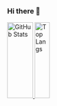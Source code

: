 ### Hi there 👋

<!--
**jaeyumn/jaeyumn** is a ✨ _special_ ✨ repository because its `README.md` (this file) appears on your GitHub profile.

Here are some ideas to get you started:

- 🔭 I’m currently working on ...
- 🌱 I’m currently learning ...
- 👯 I’m looking to collaborate on ...
- 🤔 I’m looking for help with ...
- 💬 Ask me about ...
- 📫 How to reach me: ...
- 😄 Pronouns: ...
- ⚡ Fun fact: ...
-->

 <div>
  <a href="https://github.com/jaeyumn"> 
  <img src="https://github-readme-stats.vercel.app/api?username=jaeyumn&show_icons=true&theme=rose_pine" alt="GitHub Stats" height="175" width="60">
  <img src="https://github-readme-stats.vercel.app/api/top-langs/?username=jaeyumn&layout=compact&theme=rose_pine" alt="Top Langs" height="175" width="35">
</div>
